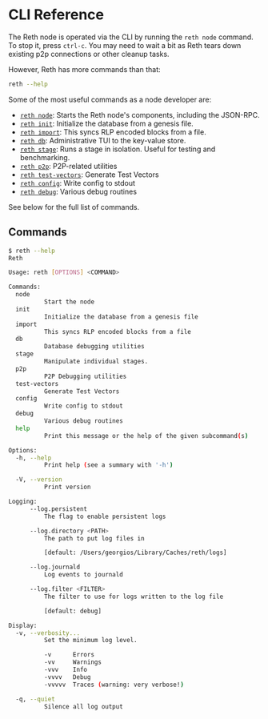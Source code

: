 # CLI Reference

The Reth node is operated via the CLI by running the `reth node` command. To stop it, press `ctrl-c`. You may need to wait a bit as Reth tears down existing p2p connections or other cleanup tasks.

However, Reth has more commands than that:

```bash
reth --help
```

Some of the most useful commands as a node developer are:
* [`reth node`](./node.md): Starts the Reth node's components, including the JSON-RPC.
* [`reth init`](./init.md): Initialize the database from a genesis file.
* [`reth import`](./import.md): This syncs RLP encoded blocks from a file.
* [`reth db`](./db.md): Administrative TUI to the key-value store.
* [`reth stage`](./stage.md): Runs a stage in isolation. Useful for testing and benchmarking.
* [`reth p2p`](./p2p.md): P2P-related utilities
* [`reth test-vectors`](./test-vectors.md): Generate Test Vectors
* [`reth config`](./config.md): Write config to stdout
* [`reth debug`](./debug.md): Various debug routines

See below for the full list of commands.

## Commands

```bash
$ reth --help
Reth

Usage: reth [OPTIONS] <COMMAND>

Commands:
  node
          Start the node
  init
          Initialize the database from a genesis file
  import
          This syncs RLP encoded blocks from a file
  db
          Database debugging utilities
  stage
          Manipulate individual stages.
  p2p
          P2P Debugging utilities
  test-vectors
          Generate Test Vectors
  config
          Write config to stdout
  debug
          Various debug routines
  help
          Print this message or the help of the given subcommand(s)

Options:
  -h, --help
          Print help (see a summary with '-h')

  -V, --version
          Print version

Logging:
      --log.persistent
          The flag to enable persistent logs

      --log.directory <PATH>
          The path to put log files in

          [default: /Users/georgios/Library/Caches/reth/logs]

      --log.journald
          Log events to journald

      --log.filter <FILTER>
          The filter to use for logs written to the log file

          [default: debug]

Display:
  -v, --verbosity...
          Set the minimum log level.

          -v      Errors
          -vv     Warnings
          -vvv    Info
          -vvvv   Debug
          -vvvvv  Traces (warning: very verbose!)

  -q, --quiet
          Silence all log output
```

